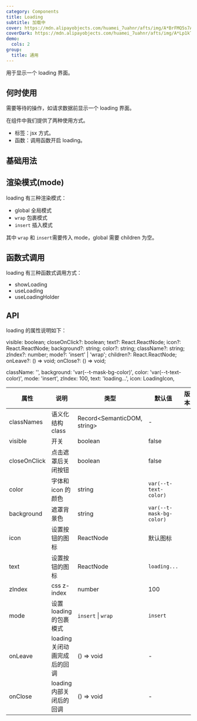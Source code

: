 ```yaml
---
category: Components
title: Loading
subtitle: 加载中
cover: https://mdn.alipayobjects.com/huamei_7uahnr/afts/img/A*BrFMQ5s7AAQAAAAAAAAAAAAADrJ8AQ/original
coverDark: https://mdn.alipayobjects.com/huamei_7uahnr/afts/img/A*Lp1kTYmSsgoAAAAAAAAAAAAADrJ8AQ/original
demo:
  cols: 2
group:
  title: 通用
---
```


用于显示一个 loading 界面。

## 何时使用

需要等待的操作，如请求数据前显示一个 loading 界面。

在组件中我们提供了两种使用方式。

- 标签：jsx 方式。
- 函数：调用函数开启 loading。

## 基础用法

<!-- prettier-ignore -->
<code src="./demo/basic.tsx"></code>
<code src="./demo/slot.tsx"></code>

## 渲染模式(mode)

loading 有三种渲染模式：

- global 全局模式
- `wrap` 包裹模式
- `insert` 插入模式

其中 `wrap` 和 `insert`需要传入 mode，global 需要 children 为空。

<!-- prettier-ignore -->
<code src="./demo/global.tsx"></code>
<code src="./demo/insert.tsx"></code>
<code src="./demo/wrap.tsx"></code>

## 函数式调用

loading 有三种函数式调用方式：

- showLoading
- useLoading
- useLoadingHolder

<!-- prettier-ignore -->
<code src="./demo/showLoading.tsx"></code>
<code src="./demo/useLoading.tsx"></code>
<code src="./demo/useLoadingHolder.tsx"></code>

## API

loading 的属性说明如下：

visible: boolean;
closeOnClick?: boolean;
text?: React.ReactNode;
icon?: React.ReactNode;
background?: string;
color?: string;
className?: string;
zIndex?: number;
mode?: 'insert' | 'wrap';
children?: React.ReactNode;
onLeave?: () => void;
onClose?: () => void;

className: '',
background: 'var(--t-mask-bg-color)',
color: 'var(--t-text-color)',
mode: 'insert',
zIndex: 100,
text: 'loading...',
icon: LoadingIcon,

| 属性         | 说明                         | 类型                        | 默认值                   | 版本 |
| ------------ | ---------------------------- | --------------------------- | ------------------------ | ---- |
| classNames   | 语义化结构 class             | Record<SemanticDOM, string> | -                        |      |
| visible      | 开关                         | boolean                     | false                    |      |
| closeOnClick | 点击遮罩后关闭按钮           | boolean                     | false                    |      |
| color        | 字体和 icon 的颜色           | string                      | `var(--t-text-color)`    |      |
| background   | 遮罩背景色                   | string                      | `var(--t-mask-bg-color)` |      |
| icon         | 设置按钮的图标               | ReactNode                   | 默认图标                 |      |
| text         | 设置按钮的图标               | ReactNode                   | `loading...`             |      |
| zIndex       | css z-index                  | number                      | 100                      |      |
| mode         | 设置 loading 的包裹模式      | `insert` \| `wrap`          | `insert`                 |      |
| onLeave      | loading 关闭动画完成后的回调 | () => void                  | -                        |      |
| onClose      | loading 内部关闭后的回调     | () => void                  | -                        |      |
